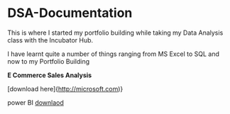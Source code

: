 # DSA-Documentation
This is where I started my portfolio building while taking my Data Analysis class with the Incubator Hub.

I have learnt quite a number of things ranging from MS Excel to SQL and now to my Portfolio Building

**E Commerce Sales Analysis**

[download here]{http://microsoft.com)}

power BI [downlaod](https://www.microsoft.com/en-us/download/details.aspx?id=58494)
